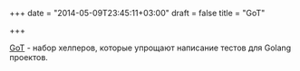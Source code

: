 +++
date = "2014-05-09T23:45:11+03:00"
draft = false
title = "GoT"

+++

<p><a href="https://github.com/jmervine/GoT">GoT</a> - набор хелперов, которые&nbsp;упрощают&nbsp;написание тестов для Golang проектов.</p>

